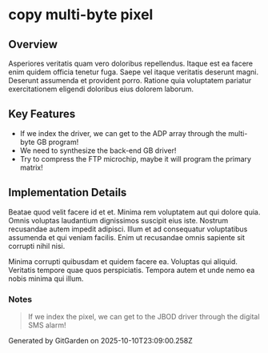 # copy multi-byte pixel

## Overview
Asperiores veritatis quam vero doloribus repellendus. Itaque est ea facere enim quidem officia tenetur fuga. Saepe vel itaque veritatis deserunt magni. Deserunt assumenda et provident porro. Ratione quia voluptatem pariatur exercitationem eligendi doloribus eius dolorem laborum.

## Key Features
- If we index the driver, we can get to the ADP array through the multi-byte GB program!
- We need to synthesize the back-end GB driver!
- Try to compress the FTP microchip, maybe it will program the primary matrix!

## Implementation Details
Beatae quod velit facere id et et. Minima rem voluptatem aut qui dolore quia. Omnis voluptas laudantium dignissimos suscipit eius iste. Nostrum recusandae autem impedit adipisci. Illum et ad consequatur voluptatibus assumenda et qui veniam facilis. Enim ut recusandae omnis sapiente sit corrupti nihil nisi.
 Minima corrupti quibusdam et quidem facere ea. Voluptas qui aliquid. Veritatis tempore quae quos perspiciatis. Tempora autem et unde nemo ea nobis minima qui illum.

### Notes
> If we index the pixel, we can get to the JBOD driver through the digital SMS alarm!

Generated by GitGarden on 2025-10-10T23:09:00.258Z